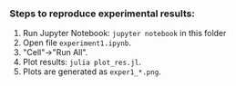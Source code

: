 ### Steps to reproduce experimental results: 

1. Run Jupyter Notebook: `jupyter notebook` in this folder
2. Open file `experiment1.ipynb`.
3. "Cell"->"Run All".
4. Plot results: `julia plot_res.jl`.
5. Plots are generated as `exper1_*.png`.
